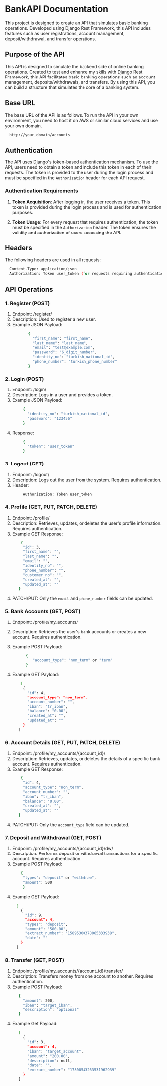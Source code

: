 # BankAPI Documentation

This project is designed to create an API that simulates basic banking operations. Developed using Django Rest Framework, this API includes features such as user registrations, account management, deposit/withdrawal, and transfer operations.

## Purpose of the API

This API is designed to simulate the backend side of online banking operations. Created to test and enhance my skills with Django Rest Framework, this API facilitates basic banking operations such as account management, deposits/withdrawals, and transfers. By using this API, you can build a structure that simulates the core of a banking system.

## Base URL

The base URL of the API is as follows. To run the API in your own environment, you need to host it on AWS or similar cloud services and use your own domain.

  ```bash
    http://your_domain/accounts
  ```

## Authentication

The API uses Django's token-based authentication mechanism. To use the API, users need to obtain a token and include this token in each of their requests. The token is provided to the user during the login process and must be specified in the `Authorization` header for each API request.

### Authentication Requirements

1. **Token Acquisition**: After logging in, the user receives a token. This token is provided during the login process and is used for authentication purposes.

2. **Token Usage**: For every request that requires authentication, the token must be specified in the `Authorization` header. The token ensures the validity and authorization of users accessing the API.


## Headers

The following headers are used in all requests:

```bash
  Content-Type: application/json
  Authorization: Token user_token (for requests requiring authentication only)
```

## API Operations

### 1. Register (POST)

1. Endpoint: /register/
2. Description: Used to register a new user.
3. Example JSON Payload:
   ```bash
          {
            "first_name": "first_name",
            "last_name": "last_name",
            "email": "test@example.com",
            "password": "6_digit_number",
            "identity_no": "turkish_national_id",
            "phone_number": "turkish_phone_number"
          }
   ```

### 2. Login (POST)

1. Endpoint: /login/
2. Description: Logs in a user and provides a token.
3. Example JSON Payload:
  ```bash
          {
            "identity_no": "turkish_national_id",
            "password": "123456"
          }
   ```
4. Response:

  ```bash
          {
            "token": "user_token"
          }
  ```

### 3. Logout (GET)

1. Endpoint: /logout/
2. Description: Logs out the user from the system. Requires authentication.
3. Header:
  ```bash
          Authorization: Token user_token
  ```

### 4. Profile (GET, PUT, PATCH, DELETE)

1. Endpoint: /profile/
2. Description: Retrieves, updates, or deletes the user's profile information. Requires authentication.
3. Example GET Response:
  ```bash
         {
          "id": 3,
          "first_name": "",
          "last_name": "",
          "email": "",
          "identity_no": "",
          "phone_number": "",
          "customer_no": "",
          "created_at": "",
          "updated_at": ""
        }
  ```

4. PATCH/PUT: Only the `email` and `phone_number` fields can be updated.

### 5. Bank Accounts (GET, POST)

1. Endpoint: /profile/my_accounts/
2. Description: Retrieves the user's bank accounts or creates a new account. Requires authentication.
3. Example POST Payload:
   ```bash
         {
            "account_type": "non_term" or "term"
         }
    ```
   
4. Example GET Payload:
   
  ```bash
         [
          {
            "id": 4,
            "account_type": "non_term",
            "account_number": "",
            "iban": "tr_iban",
            "balance": "0.00",
            "created_at": "",
            "updated_at": ""
          }
        ]
  ```

### 6. Account Details (GET, PUT, PATCH, DELETE)

1. Endpoint: /profile/my_accounts/{account_id}/
2. Description: Retrieves, updates, or deletes the details of a specific bank account. Requires authentication.
3. Example GET Response:
  ```bash
         {
          "id": 4,
          "account_type": "non_term",
          "account_number": "",
          "iban": "tr_iban",
          "balance": "0.00",
          "created_at": "",
          "updated_at": ""
        }
  ```
4. PATCH/PUT: Only the `account_type` field can be updated.

### 7. Deposit and Withdrawal (GET, POST)

1. Endpoint: /profile/my_accounts/{account_id}/dw/
2. Description: Performs deposit or withdrawal transactions for a specific account. Requires authentication.
3. Example POST Payload:
  ```bash
         {
          "types": "deposit" or "withdraw",
          "amount": 500
          }
  ```

4. Example GET Payload:
   
 ```bash
      [
        {
          "id": 9,
          "account": 4,
          "types": "deposit",
          "amount": "500.00",
          "extract_number": "15895300378065333938",
          "date": ""
        }
      ]
```

### 8. Transfer (GET, POST)

1. Endpoint: /profile/my_accounts/{account_id}/transfer/
2. Description: Transfers money from one account to another. Requires authentication.
3. Example POST Payload:
```bash
      {
        "amount": 200,
        "iban": "target_iban",
        "description": "optional"
      }
```
4. Example Get Payload:

```bash
      [
        {
          "id": 3,
          "account": 4,
          "iban": "target_account",
          "amount": "200.00",
          "description": null,
          "date": "",
          "extract_number": "17308543263531962939"
        }
      ]
```

    

